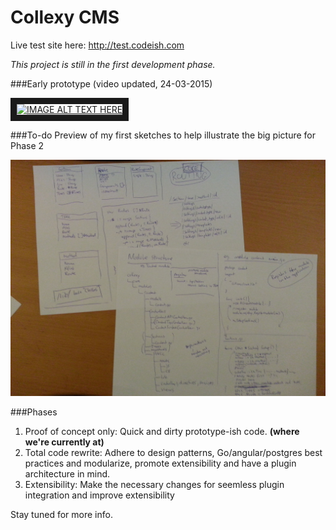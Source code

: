 # Collexy CMS

Live test site here: <a href="http://test.codeish.com" rel="nofollow">http://test.codeish.com</a>

<i>This project is still in the first development phase.</i>

###Early prototype
(video updated, 24-03-2015)

<a href="http://www.youtube.com/watch?feature=player_embedded&v=P1XyKQumd9k
" target="_blank"><img src="http://img.youtube.com/vi/P1XyKQumd9k/maxresdefault.jpg" 
alt="IMAGE ALT TEXT HERE" width="560" height="315" border="10" /></a>


###To-do
Preview of my first sketches to help illustrate the big picture for Phase 2

![Alt text](/docs/screenshots/20150401_221528.jpg?raw=true "To-do next")

###Phases

1. Proof of concept only: Quick and dirty prototype-ish code. <strong>(where we're currently at)</strong>
2. Total code rewrite: Adhere to design patterns, Go/angular/postgres best practices and modularize, promote extensibility and have a plugin architecture in mind.
3. Extensibility: Make the necessary changes for seemless plugin integration and improve extensibility 

Stay tuned for more info.


